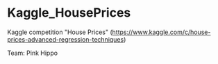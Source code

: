 # Kaggle_HousePrices
Kaggle competition "House Prices"
(https://www.kaggle.com/c/house-prices-advanced-regression-techniques)

Team: Pink Hippo
